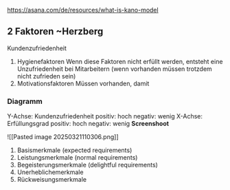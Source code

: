 https://asana.com/de/resources/what-is-kano-model
## 2 Faktoren ~Herzberg
Kundenzufriedenheit
1. Hygienefaktoren
Wenn diese Faktoren nicht erfüllt werden, entsteht eine Unzufriedenheit bei Mitarbeitern (wenn vorhanden müssen trotzdem nicht zufrieden sein)
2. Motivationsfaktoren
Müssen vorhanden, damit 

### Diagramm
Y-Achse: Kundenzufriedenheit
    positiv: hoch
    negativ: wenig
X-Achse: Erfüllungsgrad
    positiv: hoch
    negativ: wenig
**Screenshoot**

![[Pasted image 20250321110306.png]]
1. Basismerkmale (expected requirements)
2. Leistungsmerkmale (normal requirements)
3. Begeisterungsmerkmale (delightful requirements)
4. Unerheblichemerkmale
5. Rückweisungsmerkmale
